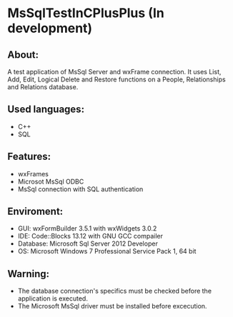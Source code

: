 # MsSqlTestInCPlusPlus (In development)


About:
------
A test application of MsSql Server and wxFrame connection. It uses List, Add, Edit, Logical Delete and Restore functions on a People, Relationships and Relations database.

Used languages:
---------------
- C++
- SQL


Features:
---------
- wxFrames
- Microsot MsSql ODBC
- MsSql connection with SQL authentication


Enviroment:
-----------
- GUI: wxFormBuilder 3.5.1 with wxWidgets 3.0.2
- IDE: Code::Blocks 13.12 with GNU GCC compailer
- Database: Microsoft Sql Server 2012 Developer
- OS: Microsoft Windows 7 Professional Service Pack 1, 64 bit


Warning:
--------
- The database connection's specifics must be checked before the application is executed.
- The Microsoft MsSql driver must be installed before excecution.
